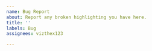 ```yaml
---
name: Bug Report
about: Report any broken highlighting you have here.
title: ''
labels: Bug
assignees: vizthex123

---
```



